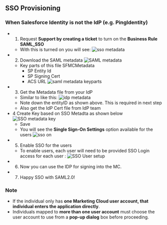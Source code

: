 ## SSO Provisioning 
### When Salesforce Identity is not the  IdP (e.g. PingIdentity)

- 1. Request **Support by creating a ticket** to turn on the **Business Rule SAML_SSO**
    - With this is turned on you will see:
![sso metadata](img/mc-sso-metadata.png)
- 2. Download the SAML metadata
![SAML metadata](img/md-saml-metadata-1.png)
    - Key parts of this file SFMCMetadata
        - SP Entity Id
        - SP Signing Cert
        - ACS URL
![saml metadata keyparts](img/mc-saml-metadta-keys-1.png )
- 3. Get the Metadata file from your IdP 
    - Similar to like this:
    ![idp metadata](img/idp-metadata-1.png)
    - Note down the entityID as shown above. This is required in next step
    - Also get the IdP Cert file from IdP team
- 4 Create Key based on SSO Metadta as shown below
![SSO metadata key](img/mc-sso-key-setup.png)
    - Save 
    - You will see the **Single Sign-On Settings** option available for the users
    ![sso on](img/sso-on-1.png)
- 5. Enable SSO for the users
    - To enable users, each user will need to be provided SSO Login access for each user :
![SSO User setup](img/sso-user-setup-1.png)
- 6. Now you can use the IDP for signing into the MC.
- 7. Happy SSO with SAML2.0!

### Note
- If the individual only has **one Marketing Cloud user account, that individual enters the application directly**. 
- Individuals mapped to **more than one user account** must choose the user account to use from a **pop-up dialog** box before proceeding.


